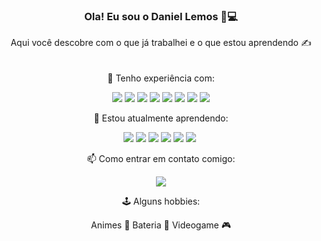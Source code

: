 <center>
<h3>Ola! Eu sou o Daniel Lemos 👋💻</h3>
</center>
<center>Aqui você descobre com o que já trabalhei e o que estou aprendendo ✍️ </center>
<br></br>
<center>🔭 Tenho experiência com:</center>
<center></center>
<center></center>
<center>

![](https://img.shields.io/badge/JavaScript-F7DF1E?style=for-the-badge&logo=javascript&logoColor=black) ![](https://img.shields.io/badge/Node.js-43853D?style=for-the-badge&logo=node.js&logoColor=white) ![](https://img.shields.io/badge/React-20232A?style=for-the-badge&logo=react&logoColor=61DAFB) ![](https://img.shields.io/badge/Vue.js-35495E?style=for-the-badge&logo=vue.js&logoColor=4FC08D)
![](https://img.shields.io/badge/HTML5-E34F26?style=for-the-badge&logo=html5&logoColor=white) ![](https://img.shields.io/badge/CSS-239120?&style=for-the-badge&logo=css3&logoColor=white) ![](https://img.shields.io/badge/Tailwind_CSS-38B2AC?style=for-the-badge&logo=tailwind-css&logoColor=white) ![](https://img.shields.io/badge/Python-3776AB?style=for-the-badge&logo=python&logoColor=white)
</center>

<center>
🌱 Estou atualmente aprendendo:

![](https://img.shields.io/badge/TypeScript-007ACC?style=for-the-badge&logo=typescript&logoColor=white) ![](https://img.shields.io/badge/React_Native-20232A?style=for-the-badge&logo=react&logoColor=61DAFB)![]() ![](https://img.shields.io/badge/Java-ED8B00?style=for-the-badge&logo=openjdk&logoColor=white) ![](https://img.shields.io/badge/MongoDB-4EA94B?style=for-the-badge&logo=mongodb&logoColor=white)
![](https://img.shields.io/badge/Jest-323330?style=for-the-badge&logo=Jest&logoColor=white) ![](https://img.shields.io/badge/testing%20library-323330?style=for-the-badge&logo=testing-library&logoColor=red)
![]()
</center>

<center>
📫 Como entrar em contato comigo:

[![](https://img.shields.io/badge/Gmail-D14836?style=for-the-badge&logo=gmail&logoColor=white)](mailto:danivict45i@gmail.com)
</center>

<center>
🕹️ Alguns hobbies:


Animes 🍙
Bateria 🥁
Videogame 🎮
</center>



<!--
**danivict/danivict** is a ✨ _special_ ✨ repository because its `README.md` (this file) appears on your GitHub profile.

Here are some ideas to get you started:

- 🔭 I’m currently working on ...
- 🌱 I’m currently learning ...
- 👯 I’m looking to collaborate on ...
- 🤔 I’m looking for help with ...
- 💬 Ask me about ...
- 📫 How to reach me: ...
- 😄 Pronouns: ...
- ⚡ Fun fact: ...
-->
